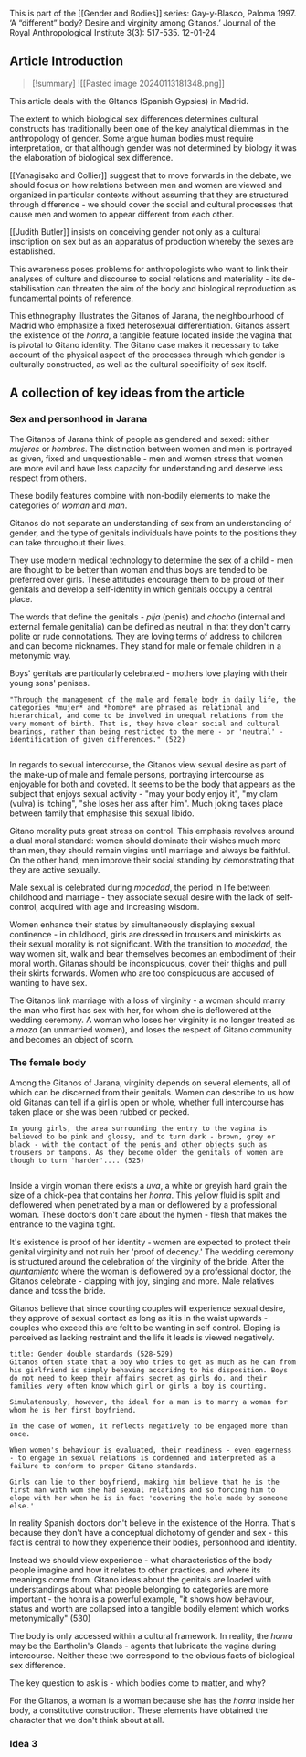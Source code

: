 This is part of the [[Gender and Bodies]] series:
Gay-y-Blasco, Paloma 1997. ‘A “different” body? Desire and virginity among Gitanos.’ Journal of the Royal Anthropological Institute 3(3): 517-535.
12-01-24

## Article Introduction

>[!summary]
>![[Pasted image 20240113181348.png]]
>

This article deals with the GItanos (Spanish Gypsies) in Madrid.

The extent to which biological sex differences determines cultural constructs has traditionally been one of the key analytical dilemmas in the anthropology of gender. Some argue human bodies must require interpretation, or that although gender was not determined by biology it was the elaboration of biological sex difference.

[[Yanagisako and Collier]] suggest that to move forwards in the debate, we should focus on how relations between men and women are viewed and organized in particular contexts without assuming that they are structured through difference - we should cover the social and cultural processes that cause men and women to appear different from each other.

[[Judith Butler]] insists on conceiving gender not only as a cultural inscription on sex but as an apparatus of production whereby the sexes are established.

This awareness poses problems for anthropologists who want to link their analyses of culture and discourse to social relations and materiality - its de-stabilisation can threaten the aim of the body and biological reproduction as fundamental points of reference.

This ethnography illustrates the Gitanos of Jarana, the neighbourhood of Madrid who emphasize a fixed heterosexual differentiation. Gitanos assert the existence of the *honra*, a tangible feature located inside the vagina that is pivotal to Gitano identity. The Gitano case makes it necessary to take account of the physical aspect of the processes through which gender is culturally constructed, as well as the cultural specificity of sex itself.
## A collection of key ideas from the article

### Sex and personhood in Jarana

The Gitanos of Jarana think of people as gendered and sexed: either *mujeres* or *hombres*. The distinction between women and men is portrayed as given, fixed and unquestionable - men and women stress that women are more evil and have less capacity for understanding and deserve less respect from others.

These bodily features combine with non-bodily elements to make the categories of *woman* and *man*.

Gitanos do not separate an understanding of sex from an understanding of gender, and the type of genitals individuals have points to the positions they can take throughout their lives.

They use modern medical technology to determine the sex of a child - men are thought to be better than woman and thus boys are tended to be preferred over girls. These attitudes encourage them to be proud of their genitals and develop a self-identity in which genitals occupy a central place.

The words that define the genitals - *pija* (penis) and *chocho* (internal and external female genitalia) can be defined as neutral in that they don't carry polite or rude connotations. They are loving terms of address to children and can become nicknames. They stand for male or female children in a metonymic way.

Boys' genitals are particularly celebrated - mothers love playing with their young sons' penises. 

```ad-quote
"Through the management of the male and female body in daily life, the categories *mujer* and *hombre* are phrased as relational and hierarchical, and come to be involved in unequal relations from the very moment of birth. That is, they have clear social and cultural bearings, rather than being restricted to the mere - or 'neutral' - identification of given differences." (522)


```

In regards to sexual intercourse, the Gitanos view sexual desire as part of the make-up of male and female persons, portraying intercourse as enjoyable for both and coveted. It seems to be the body that appears as the subject that enjoys sexual activity - "may your body enjoy it", "my clam (vulva) is itching", "she loses her ass after him". Much joking takes place between family that emphasise this sexual libido.

Gitano morality puts great stress on control. This emphasis revolves around a dual moral standard: women should dominate their wishes much more than men, they should remain virgins until marriage and always be faithful. On the other hand, men improve their social standing by demonstrating that they are active sexually.

Male sexual is celebrated during *mocedad*, the period in life between childhood and marriage - they associate sexual desire with the lack of self-control, acquired with age and increasing wisdom. 

Women enhance their status by simultaneously displaying sexual continence - in childhood, girls are dressed in trousers and miniskirts as their sexual morality is not significant. With the transition to *mocedad*, the way women sit, walk and bear themselves becomes an embodiment of their moral worth. Gitanas should be inconspicuous, cover their thighs and pull their skirts forwards. Women who are too conspicuous are accused of wanting to have sex. 

The Gitanos link marriage with a loss of virginity - a woman should marry the man who first has sex with her, for whom she is deflowered at the wedding ceremony. A woman who loses her virginity is no longer treated as a *moza* (an unmarried women), and loses the respect of Gitano community and becomes an object of scorn. 

### The female body

Among the Gitanos of Jarana, virginity depends on several elements, all of which can be discerned from their genitals. Women can describe to us how old Gitanas can tell if a girl is open or whole, whether full intercourse has taken place or she was been rubbed or pecked.

```ad-example
In young girls, the area surrounding the entry to the vagina is believed to be pink and glossy, and to turn dark - brown, grey or black - with the contact of the penis and other objects such as trousers or tampons. As they become older the genitals of women are though to turn 'harder'.... (525)


```

Inside a virgin woman there exists a *uva*, a white or greyish hard grain the size of a chick-pea that contains her *honra*. This yellow fluid is spilt and deflowered when penetrated by a man or deflowered by a professional woman. These doctors don't care about the hymen - flesh that makes the entrance to the vagina tight.

It's existence is proof of her identity - women are expected to protect their genital virginity and not ruin her 'proof of decency.' The wedding ceremony is structured around the celebration of the virginity of the bride. After the *ajuntamiento* where the woman is deflowered by a professional doctor, the Gitanos celebrate - clapping with joy, singing and more. Male relatives dance and toss the bride.

Gitanos believe that since courting couples will experience sexual desire, they approve of sexual contact as long as it is in the waist upwards - couples who exceed this are felt to be wanting in self control. Eloping is perceived as lacking restraint and the life it leads is viewed negatively.

```ad-seealso
title: Gender double standards (528-529)
Gitanos often state that a boy who tries to get as much as he can from his girlfriend is simply behaving accoridng to his disposition. Boys do not need to keep their affairs secret as girls do, and their families very often know which girl or girls a boy is courting.

Simulatenously, however, the ideal for a man is to marry a woman for whom he is her first boyfriend.

In the case of women, it reflects negatively to be engaged more than once.

When women's behaviour is evaluated, their readiness - even eagerness - to engage in sexual relations is condemned and interpreted as a failure to conform to proper Gitano standards.

Girls can lie to ther boyfriend, making him believe that he is the first man with wom she had sexual relations and so forcing him to elope with her when he is in fact 'covering the hole made by someone else.'
```

In reality Spanish doctors don't believe in the existence of the Honra. That's because they don't have a conceptual dichotomy of gender and sex - this fact is central to how they experience their bodies, personhood and identity.

Instead we should view experience - what characteristics of the body people imagine and how it relates to other practices, and where its meanings come from. Gitano ideas about the genitals are loaded with understandings about what people belonging to categories are more important - the honra is a powerful example, "it shows how behaviour, status and worth are collapsed into a tangible bodily element which works metonymically" (530)

The body is only accessed within a cultural framework. In reality, the *honra* may be the Bartholin's Glands - agents that lubricate the vagina during intercourse. Neither these two correspond to the obvious facts of biological sex difference.

The key question to ask is - which bodies come to matter, and why?

For the GItanos, a woman is a woman because she has the *honra* inside her body, a constitutive construction. These elements have obtained the character that we don't think about at all.
### Idea 3

```ad-quote


```
